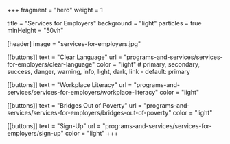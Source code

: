 +++
fragment = "hero"
weight = 1

title = "Services for Employers"
background = "light"
particles = true
minHeight = "50vh"

[header]
  image = "services-for-employers.jpg"

[[buttons]]
  text = "Clear Language"
  url = "programs-and-services/services-for-employers/clear-language"
  color = "light" # primary, secondary, success, danger, warning, info, light, dark, link - default: primary

[[buttons]]
  text = "Workplace Literacy"
  url = "programs-and-services/services-for-employers/workplace-literacy"
  color = "light"

[[buttons]]
  text = "Bridges Out of Poverty"
  url = "programs-and-services/services-for-employers/bridges-out-of-poverty"
  color = "light"

[[buttons]]
  text = "Sign-Up"
  url = "programs-and-services/services-for-employers/sign-up"
  color = "light"
+++





